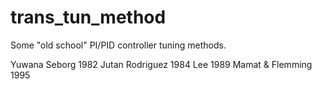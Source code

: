 # trans_tun_method

Some "old school" PI/PID controller tuning methods.

Yuwana Seborg 1982
Jutan Rodriguez 1984
Lee 1989
Mamat & Flemming 1995
